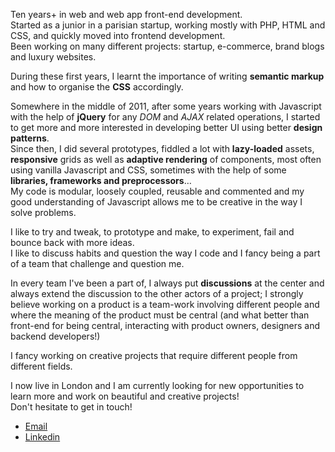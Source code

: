 Ten years+ in web and web app front-end development.<br />
Started as a junior in a parisian startup, working mostly with PHP, HTML and CSS, and quickly moved into frontend development.<br />
Been working on many different projects: startup, e-commerce, brand blogs and luxury websites.<br />

During these first years, I learnt the importance of writing __semantic markup__ and how to organise the __CSS__ accordingly.

Somewhere in the middle of 2011, after some years working with Javascript with the help of __jQuery__ for any _DOM_ and _AJAX_ related operations, I started to get more and more interested in developing better UI using better __design patterns__.<br/>
Since then, I did several prototypes, fiddled a lot with __lazy-loaded__ assets, __responsive__ grids as well as __adaptive rendering__ of components, most often using vanilla Javascript and CSS, sometimes with the help of some __libraries, frameworks and preprocessors__…<br />
My code is modular, loosely coupled, reusable and commented and my good understanding of Javascript allows me to be creative in the way I solve problems.

I like to try and tweak, to prototype and make, to experiment, fail and bounce back with more ideas.<br />
I like to discuss habits and question the way I code and I fancy being a part of a team that challenge and question me.<br />

In every team I've been a part of, I always put __discussions__ at the center and always extend the discussion to the other actors of a project; I strongly believe working on a product is a team-work involving different people and where the meaning of the product must be central (and what better than front-end for being central, interacting with product owners, designers and backend developers!)

I fancy working on creative projects that require different people from different fields.<br />

I now live in London and I am currently looking for new opportunities to learn more and work on beautiful and creative projects!<br />
Don't hesitate to get in touch!<br />

- [Email](mailto:mynameiskaneel@gmail.com)
- [Linkedin](https://www.linkedin.com/in/guillaumerichardfrontenddev/en)

